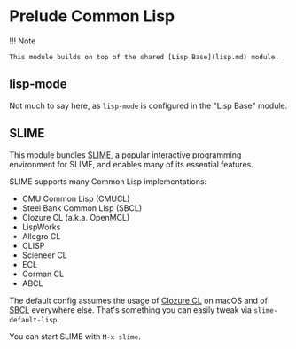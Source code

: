 # Prelude Common Lisp

!!! Note

    This module builds on top of the shared [Lisp Base](lisp.md) module.

## lisp-mode

Not much to say here, as `lisp-mode` is configured in the "Lisp Base" module.

## SLIME

This module bundles [SLIME](https://common-lisp.net/project/slime/), a popular interactive
programming environment for SLIME, and enables many of its essential features.

SLIME supports many Common Lisp implementations:

- CMU Common Lisp (CMUCL)
- Steel Bank Common Lisp (SBCL)
- Clozure CL (a.k.a. OpenMCL)
- LispWorks
- Allegro CL
- CLISP
- Scieneer CL
- ECL
- Corman CL
- ABCL

The default config assumes the usage of [Clozure CL](https://github.com/Clozure/ccl) on macOS and
of [SBCL](http://www.sbcl.org/) everywhere else. That's something you can easily
tweak via `slime-default-lisp`.

You can start SLIME with `M-x slime`.
